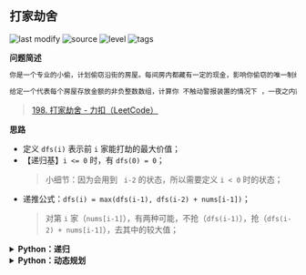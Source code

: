 ## 打家劫舍
<!--START_SECTION:badge-->

![last modify](https://img.shields.io/static/v1?label=last%20modify&message=2022-10-13%2019%3A16%3A07&color=yellowgreen&style=flat-square)
![source](https://img.shields.io/static/v1?label=source&message=LeetCode&color=green&style=flat-square)
![level](https://img.shields.io/static/v1?label=level&message=%E4%B8%AD%E7%AD%89&color=yellow&style=flat-square)
![tags](https://img.shields.io/static/v1?label=tags&message=%E5%8A%A8%E6%80%81%E8%A7%84%E5%88%92%2C%20DFS2DP&color=orange&style=flat-square)

<!--END_SECTION:badge-->
<!--info
tags: [动态规划, DFS2DP]
source: LeetCode
level: 中等
number: '0198'
name: 打家劫舍
companies: []
-->

<summary><b>问题简述</b></summary>

```txt
你是一个专业的小偷，计划偷窃沿街的房屋。每间房内都藏有一定的现金，影响你偷窃的唯一制约因素就是相邻的房屋装有相互连通的防盗系统，如果两间相邻的房屋在同一晚上被小偷闯入，系统会自动报警。

给定一个代表每个房屋存放金额的非负整数数组，计算你 不触动警报装置的情况下 ，一夜之内能够偷窃到的最高金额。
```
> [198. 打家劫舍 - 力扣（LeetCode）](https://leetcode-cn.com/problems/house-robber/)

<!-- 
<details><summary><b>详细描述</b></summary>

```txt
```

</details>
-->


<!-- <div align="center"><img src="../../../_assets/xxx.png" height="300" /></div> -->

<summary><b>思路</b></summary>

- 定义 `dfs(i)` 表示前 `i` 家能打劫的最大价值；
- 【递归基】`i <= 0` 时，有 `dfs(0) = 0`；
    > 小细节：因为会用到 ` i-2` 的状态，所以需要定义 `i < 0` 时的状态；
- 递推公式：`dfs(i) = max(dfs(i-1), dfs(i-2) + nums[i-1])`；
    > 对第 `i` 家（`nums[i-1]`），有两种可能，不抢（`dfs(i-1)`），抢（`dfs(i-2) + nums[i-1]`），去其中的较大值；

<details><summary><b>Python：递归</b></summary>

```python
class Solution:
    def rob(self, nums: List[int]) -> int:

        from functools import lru_cache

        @lru_cache(maxsize=None)
        def dfs(i):
            if i == 0:  # 显然
                return 0
            if i == 1:  # 只有一家时，必抢
                return nums[0]
            
            r1 = dfs(i - 1)  # 不抢
            r2 = dfs(i - 2) + nums[i - 1]  # 抢
            return max(r1, r2)
        
        N = len(nums)
        return dfs(N)
```

</details>


<details><summary><b>Python：动态规划</b></summary>

```python
class Solution:
    def rob(self, nums: List[int]) -> int:
        
        N = len(nums)
        dp = [0] * (N + 1)
        dp[1] = nums[0]

        for i in range(2, N + 1):
            r1 = dp[i - 1]  # 不抢
            r2 = dp[i - 2] + nums[i - 1]  # 抢
            dp[i] = max(r1, r2)

        return dp[-1]
```

</details>